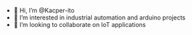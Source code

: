 - 👋 Hi, I’m @Kacper-ito
- 👀 I’m interested in industrial automation and arduino projects
- 🔗 I’m looking to collaborate on IoT applications
